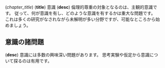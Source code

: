 (*chapter_title*)
(**title**)
意識
(**desc**)
倫理的尊重の対象となるのは、主観的意識です。
従って、何が意識を有し、どのような意識を有するかは重大な問題です。
これは多くの研究がなされながら未解明が多い分野ですが、可能なところから始めましょう。

## 意識の諸問題
(**desc**)
意識には多数の興味深い問題があります。
思考実験や仮定から意識について探るのは有用です。

#### 
